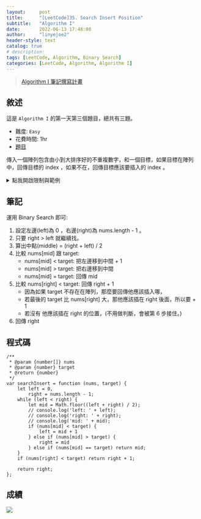 ```yaml
---
layout:     post
title:      "[LeetCode]35. Search Insert Position"
subtitle:   "Algorithm I"
date:       2022-06-13 17:48:00
author:     "linyejoe2"
header-style: text
catalog: true
# description: 
tags: [LeetCode, Algorithm, Binary Search]
categories: [LeetCode, Algorithm, Algorithm I]
---
```


>[Algorithm I 筆記撰寫計畫](/2022/06/14/leetcode/Algorithm/Algorithm%20I/Starting-write-Algorithm-I-Note/)

## 敘述

這是 `Algorithm I` 的第一天第三個題目，總共有三題。

+ 難度: `Easy` 
+ 花費時間: 1hr
+ [題目](https://leetcode.com/problems/search-insert-position/)

傳入一個陣列包含由小到大排序好的不重複數字，和一個目標，如果目標在陣列中，回傳目標的 index ，如果不在，回傳目標應該要插入的 index 。 

<!--more--> 

<details><summary>點我開啟限制與範例</summary>
<pre>

**限制:**

-   `1 <= nums.length <= 104`
-   `-104 <= nums[i] <= 104`
-   `nums` contains **distinct** values sorted in **ascending** order.
-   `-104 <= target <= 104`

**Example 1:**

```=
Input: nums = [1,3,5,6], target = 5
Output: 2
```

**Example 2:**

```=
Input: nums = [1,3,5,6], target = 2
Output: 1
```

**Example 3:**

```=
Input: nums = [1,3,5,6], target = 7
Output: 4
```
</pre></details>

## 筆記

運用 Binary Search 即可:

1. 設定左邊(left)為 0 ，右邊(right)為 nums.length - 1 。
2. 只要 right > left 就繼續找。
3. 算出中點(middle) = (right + left) / 2
4. 比較 nums[mid] 跟 target:
    + nums[mid] < target: 把左邊移到中間 + 1
    + nums[mid] > target: 把右邊移到中間
    + nums[mid] = target: 回傳 mid
5. 比較 nums[right] < target: 回傳 right + 1 
    + 因為如果 target 不存在在陣列，那麼要回傳他應該插入哪，
    + 若最後的 target 比 nums[right] 大，那他應該插在 right 後面，所以要 + 1
    + 若沒有 他應該插在 right 的位置，(不用做判斷，會被第 6 步接住。)
6. 回傳 right


## 程式碼

```js=
/**
 * @param {number[]} nums
 * @param {number} target
 * @return {number}
 */
var searchInsert = function (nums, target) {
    let left = 0,
        right = nums.length - 1;
    while (left < right) {
        let mid = Math.floor((left + right) / 2);
        // console.log('left: ' + left);
        // console.log('right: ' + right);
        // console.log('mid: ' + mid);
        if (nums[mid] < target) {
            left = mid + 1
        } else if (nums[mid] > target) {
            right = mid 
        } else if (nums[mid] == target) return mid;
    }
    if (nums[right] < target) return right + 1;

    return right;
};
```

## 成績

![](https://i.imgur.com/StUXdBd.png)


<details style='display:none;'><summary>點我開啟舊寫法/失敗寫法</summary>
<pre>

</pre></details>

<!-- ##### 參考資料 -->